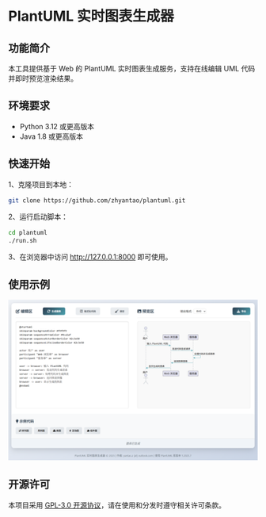 # PlantUML 实时图表生成器

## 功能简介

本工具提供基于 Web 的 PlantUML 实时图表生成服务，支持在线编辑 UML 代码并即时预览渲染结果。

## 环境要求

- Python 3.12 或更高版本
- Java 1.8 或更高版本

## 快速开始

1、克隆项目到本地：

```bash
git clone https://github.com/zhyantao/plantuml.git
```

2、运行启动脚本：

```bash
cd plantuml
./run.sh
```

3、在浏览器中访问 http://127.0.0.1:8000 即可使用。

## 使用示例

![PlantUML 示例图表](assets/demo.png)

## 开源许可

本项目采用 [GPL-3.0 开源协议](https://github.com/zhyantao/plantuml?tab=GPL-3.0-1-ov-file)，请在使用和分发时遵守相关许可条款。
